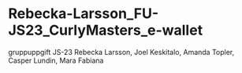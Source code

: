 # Rebecka-Larsson_FU-JS23_CurlyMasters_e-wallet
gruppuppgift JS-23
Rebecka Larsson, Joel Keskitalo, Amanda Topler, Casper Lundin, Mara Fabiana
